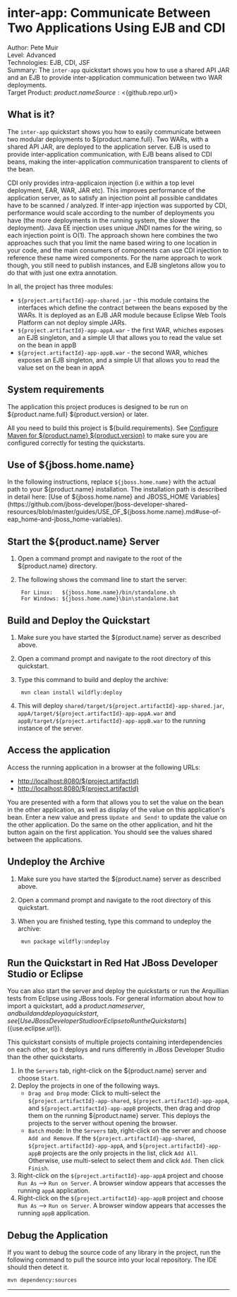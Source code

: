 inter-app: Communicate Between Two Applications Using EJB and CDI 
==============================================================================
Author: Pete Muir  
Level: Advanced  
Technologies: EJB, CDI, JSF  
Summary: The `inter-app` quickstart shows you how to use a shared API JAR and an EJB to provide inter-application communication between two WAR deployments.  
Target Product: ${product.name}  
Source: <${github.repo.url}>  

What is it?
-----------

The `inter-app` quickstart shows you how to easily communicate between two modular deployments to ${product.name.full}. Two WARs, with a shared API JAR, are deployed to the application server. EJB is used to provide inter-application communication, with EJB beans alised to CDI beans, making the inter-application communication transparent to clients of the bean.

CDI only provides intra-applicaion injection (i.e within a top level deployment, EAR, WAR, JAR etc). This improves performance of the application server, as to satisfy an injection point all possible candidates have to be scanned / analyzed. If inter-app injection was supported by CDI, performance would scale according to the number of deployments you have (the more deployments in the running system, the slower the deployment). Java EE injection uses unique JNDI names for the wiring, so each injection point is O(1). The approach shown here combines the two approaches such that you limit the name based wiring to one location in your code, and the main consumers of components can use CDI injection to reference these name wired components. For the name approach to work though, you still need to publish instances, and EJB singletons allow you to do that with just one extra annotation.


In all, the project has three modules:

* `${project.artifactId}-app-shared.jar` - this module contains the interfaces which define the contract between the beans exposed by the WARs. It is deployed as an EJB JAR module because Eclipse Web Tools Platform can not deploy simple JARs.
* `${project.artifactId}-app-appA.war` - the first WAR, whiches exposes an EJB singleton, and a simple UI that allows you to read the value set on the bean in appB
* `${project.artifactId}-app-appB.war` - the second WAR, whiches exposes an EJB singleton, and a simple UI that allows you to read the value set on the bean in appA

System requirements
-------------------

The application this project produces is designed to be run on ${product.name.full} ${product.version} or later. 

All you need to build this project is ${build.requirements}. See [Configure Maven for ${product.name} ${product.version}](https://github.com/jboss-developer/jboss-developer-shared-resources/blob/master/guides/CONFIGURE_MAVEN_JBOSS_EAP7.md#configure-maven-to-build-and-deploy-the-quickstarts) to make sure you are configured correctly for testing the quickstarts.


Use of ${jboss.home.name}
---------------

In the following instructions, replace `${jboss.home.name}` with the actual path to your ${product.name} installation. The installation path is described in detail here: [Use of ${jboss.home.name} and JBOSS_HOME Variables](https://github.com/jboss-developer/jboss-developer-shared-resources/blob/master/guides/USE_OF_${jboss.home.name}.md#use-of-eap_home-and-jboss_home-variables).


Start the ${product.name} Server
-------------------------

1. Open a command prompt and navigate to the root of the ${product.name} directory.
2. The following shows the command line to start the server:

        For Linux:   ${jboss.home.name}/bin/standalone.sh
        For Windows: ${jboss.home.name}\bin\standalone.bat


Build and Deploy the Quickstart
-------------------------

1. Make sure you have started the ${product.name} server as described above.
2. Open a command prompt and navigate to the root directory of this quickstart.
3. Type this command to build and deploy the archive:

        mvn clean install wildfly:deploy
4. This will deploy `shared/target/${project.artifactId}-app-shared.jar`, `appA/target/${project.artifactId}-app-appA.war` and `appB/target/${project.artifactId}-app-appB.war` to the running instance of the server.

Access the application
---------------------


Access the running application in a browser at the following URLs:

* <http://localhost:8080/${project.artifactId}>
* <http://localhost:8080/${project.artifactId}>

You are presented with a form that allows you to set the value on the bean in the other application, as well as display of the value on this application's bean. Enter a new value and press `Update and Send!` to update the value on the other application. Do the same on the other application, and hit the button again on the first application. You should see the values shared between the applications.


Undeploy the Archive
--------------------

1. Make sure you have started the ${product.name} server as described above.
2. Open a command prompt and navigate to the root directory of this quickstart.
3. When you are finished testing, type this command to undeploy the archive:

        mvn package wildfly:undeploy


Run the Quickstart in Red Hat JBoss Developer Studio or Eclipse
-------------------------------------
You can also start the server and deploy the quickstarts or run the Arquillian tests from Eclipse using JBoss tools. For general information about how to import a quickstart, add a ${product.name} server, and build and deploy a quickstart, see [Use JBoss Developer Studio or Eclipse to Run the Quickstarts](${use.eclipse.url}). 

This quickstart consists of multiple projects containing interdependencies on each other, so it deploys and runs differently in JBoss Developer Studio than the other quickstarts. 

1. In the `Servers` tab, right-click on the ${product.name} server and choose `Start`.
2. Deploy the projects in one of the following ways.
   * `Drag and Drop` mode: Click to multi-select the `${project.artifactId}-app-shared`, `${project.artifactId}-app-appA`, and `${project.artifactId}-app-appB` projects, then drag and drop them on the running ${product.name} server. This deploys the projects to the server without opening the browser.
   * `Batch` mode: In the `Servers` tab, right-click on the server and choose `Add and Remove`. If the `${project.artifactId}-app-shared`, `${project.artifactId}-app-appA`, and `${project.artifactId}-app-appB` projects are the only projects in the list, click `Add All`. Otherwise, use multi-select to select them and click `Add`. Then click `Finish`.
3. Right-click on the `${project.artifactId}-app-appA` project and choose `Run As` --> `Run on Server`. A browser window appears that accesses the running `appA` application.
4. Right-click on the `${project.artifactId}-app-appB` project and choose `Run As` --> `Run on Server`. A browser window appears that accesses the running `appB` application.


Debug the Application
------------------------------------

If you want to debug the source code of any library in the project, run the following command to pull the source into your local repository. The IDE should then detect it.

    mvn dependency:sources
   

------------------------------------

